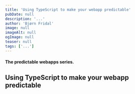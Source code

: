 ```yaml
---
title: 'Using TypeScript to make your webapp predictable'
pubDate: null
description: '...'
author: 'Bjørn Fridal'
image: null
imageAlt: null
ogImage: null
teaser: null
tags: ['...']
---
```


#### The predictable webapps series.

## Using TypeScript to make your webapp predictable
